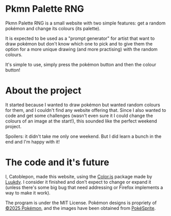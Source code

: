 # Pkmn Palette RNG

Pkmn Palette RNG is a small website with two simple features: get a random pokémon and change its colours (its palette). 

It is expected to be used as a "prompt generator" for artist that want to draw pokémon but don't know which one to pick and to give them the option for a more unique drawing (and more practising) with the random colours.

It's simple to use, simply press the pokémon button and then the colour button!

# About the project

It started because I wanted to draw pokémon but wanted random colours for them, and I couldn't find any website offering that. Since I also wanted to code and get some challenges (wasn't even sure it I could change the colours of an image at the start!), this sounded like the perfect weekend project.

Spoilers: it didn't take me only one weekend. But I did learn a bunch in the end and I'm happy with it!

# The code and it's future
I, Catoblepon, made this website, using the [Color.js](https://github.com/luukdv/color.js) package made by [Luukdv](https://github.com/luukdv). I consider it finished and don't expect to change or expand it (unless there's some big bug that need addressing or Firefox implements a way to make it work).

The program is under the MIT License. Pokémon designs is propriety of [©2025 Pokémon](https://pokemon.com/), and the images have been obtained from [PokéSprite](https://msikma.github.io/pokesprite/index.html).